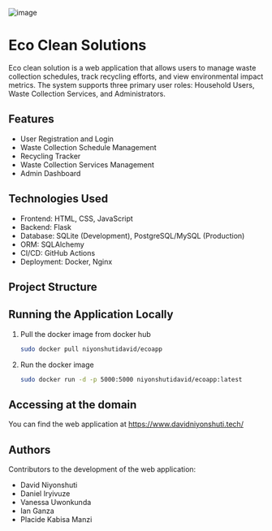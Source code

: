 ![image](https://github.com/Daniel-IRYIVUZE/Eco_clean_Solutions/assets/144002340/67b875b1-bd14-46c2-8bc9-8bfde43f6c03)

# Eco Clean Solutions
Eco clean solution is a web application that allows users to manage waste collection schedules, track recycling efforts, and view environmental impact metrics. The system supports three primary user roles: Household Users, Waste Collection Services, and Administrators.

## Features

- User Registration and Login
- Waste Collection Schedule Management
- Recycling Tracker
- Waste Collection Services Management
- Admin Dashboard

## Technologies Used

- Frontend: HTML, CSS, JavaScript
- Backend: Flask
- Database: SQLite (Development), PostgreSQL/MySQL (Production)
- ORM: SQLAlchemy
- CI/CD: GitHub Actions
- Deployment: Docker, Nginx

## Project Structure

## Running the Application Locally
1. Pull the docker image from docker hub
   ```bash
   sudo docker pull niyonshutidavid/ecoapp
   ```
2. Run the docker image
   ```bash
   sudo docker run -d -p 5000:5000 niyonshutidavid/ecoapp:latest
   ```
## Accessing at the domain
You can find the web application at https://www.davidniyonshuti.tech/

## Authors
Contributors to the development of the web application:
- David Niyonshuti
- Daniel Iryivuze
- Vanessa Uwonkunda
- Ian Ganza
- Placide Kabisa Manzi

